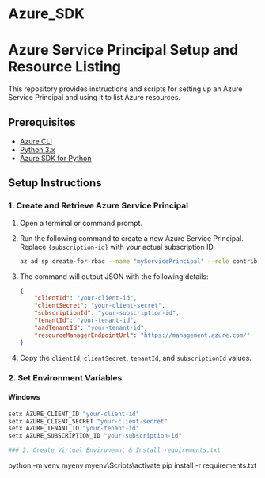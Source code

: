 # Azure_SDK
# Azure Service Principal Setup and Resource Listing

This repository provides instructions and scripts for setting up an Azure Service Principal and using it to list Azure resources.

## Prerequisites

- [Azure CLI](https://docs.microsoft.com/en-us/cli/azure/install-azure-cli)
- [Python 3.x](https://www.python.org/downloads/)
- [Azure SDK for Python](https://docs.microsoft.com/en-us/python/azure/?view=azure-python)

## Setup Instructions

### 1. Create and Retrieve Azure Service Principal

1. Open a terminal or command prompt.
2. Run the following command to create a new Azure Service Principal. Replace `{subscription-id}` with your actual subscription ID.

    ```bash
    az ad sp create-for-rbac --name "myServicePrincipal" --role contributor --scopes /subscriptions/{subscription-id} --sdk-auth
    ```

3. The command will output JSON with the following details:

    ```json
    {
        "clientId": "your-client-id",
        "clientSecret": "your-client-secret",
        "subscriptionId": "your-subscription-id",
        "tenantId": "your-tenant-id",
        "aadTenantId": "your-tenant-id",
        "resourceManagerEndpointUrl": "https://management.azure.com/"
    }
    ```

4. Copy the `clientId`, `clientSecret`, `tenantId`, and `subscriptionId` values.

### 2. Set Environment Variables

#### Windows

```powershell
setx AZURE_CLIENT_ID "your-client-id"
setx AZURE_CLIENT_SECRET "your-client-secret"
setx AZURE_TENANT_ID "your-tenant-id"
setx AZURE_SUBSCRIPTION_ID "your-subscription-id"

### 2. Create Virtual Environemnt & Install requirements.txt

```
python -m venv myenv
myenv\Scripts\activate
pip install -r requirements.txt
```
